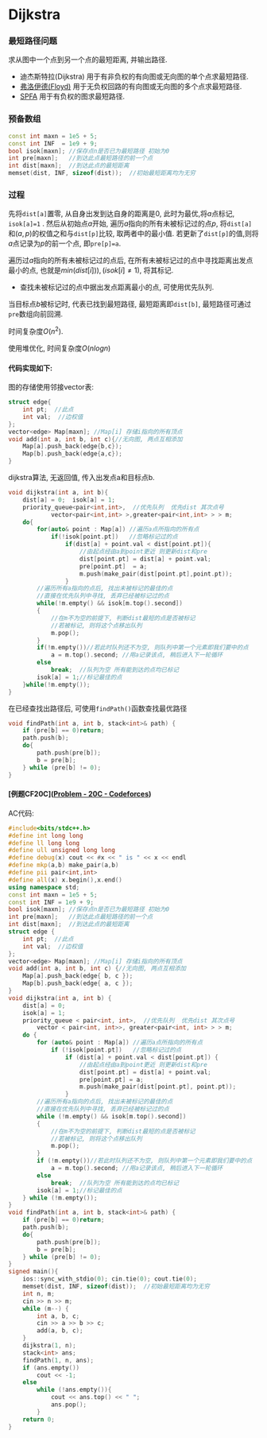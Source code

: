 # Dijkstra



### 	最短路径问题

求从图中一个点到另一个点的最短距离, 并输出路径.

* 迪杰斯特拉(Dijkstra) 用于有非负权的有向图或无向图的单个点求最短路径.
* [弗洛伊德(Floyd)](Floyd.md) 用于无负权回路的有向图或无向图的多个点求最短路径.
* [SPFA](SPFA.md) 用于有负权的图求最短路径.



### 预备数组

```c++
const int maxn = 1e5 + 5;
const int INF  = 1e9 + 9;
bool isok[maxn]; //保存点n是否已为最短路径 初始为0
int pre[maxn];   //到达此点最短路径的前一个点
int dist[maxn];  //到达此点的最短距离
memset(dist, INF, sizeof(dist));  //初始最短距离均为无穷
```



### 过程

先将`dist[a]`置零, 从自身出发到达自身的距离是0, 此时为最优,将$a$点标记, `isok[a]=1` . 然后从初始点$a$开始, 遍历$a$指向的所有未被标记过的点$p$, 将`dist[a]`和$(a,p)$的权值之和与`dist[p]`比较, 取两者中的最小值. 若更新了`dist[p]`的值,则将$a$点记录为$p$的前一个点, 即`pre[p]=a`. 

遍历过$a$指向的所有未被标记过的点后, 在所有未被标记过的点中寻找距离出发点最小的点, 也就是$min(dist[i])), (isok[i]≠1)$, 将其标记.

* 查找未被标记过的点中据出发点距离最小的点, 可使用优先队列.

当目标点$b$被标记时, 代表已找到最短路径, 最短距离即`dist[b]`, 最短路径可通过`pre`数组向前回溯.

时间复杂度$O(n^2)$.

使用堆优化, 时间复杂度$O(nlogn)$

#### 代码实现如下:

图的存储使用邻接vector表:

```c++
struct edge{
    int pt;  //此点
    int val;  //边权值
};
vector<edge> Map[maxn]; //Map[i] 存储i指向的所有顶点
void add(int a, int b, int c){//无向图, 两点互相添加
    Map[a].push_back(edge{b,c});
    Map[b].push_back(edge{a,c});
}
```

dijkstra算法, 无返回值, 传入出发点a和目标点b.

```c++
void dijkstra(int a, int b){
    dist[a] = 0;  isok[a] = 1;
    priority_queue<pair<int,int>,  //优先队列  优先dist 其次点号
    		vector<pair<int,int> >,greater<pair<int,int> > > m;
    do{
        for(auto& point : Map[a]) //遍历a点所指向的所有点
            if(!isok[point.pt])   //忽略标记过的点
                if(dist[a] + point.val < dist[point.pt]){ 
                    //由起点经由a到point更近 则更新dist和pre
                    dist[point.pt] = dist[a] + point.val;
                    pre[point.pt]  = a;
                    m.push(make_pair(dist[point.pt],point.pt));
                }
        //遍历所有a指向的点后, 找出未被标记的最佳的点
        //直接在优先队列中寻找, 丢弃已经被标记过的点
        while(!m.empty() && isok[m.top().second])
        {
            //在m不为空的前提下, 判断dist最短的点是否被标记
            //若被标记, 则将这个点移出队列
            m.pop();
        }
        if(!m.empty())//若此时队列还不为空, 则队列中第一个元素即我们要中的点
            a = m.top().second; //用a记录该点, 稍后进入下一轮循环
        else
            break;  //队列为空 所有能到达的点均已标记
        isok[a] = 1;//标记最佳的点
    }while(!m.empty());
}
```

在已经查找出路径后, 可使用`findPath()`函数查找最优路径

```c++
void findPath(int a, int b, stack<int>& path) {
    if (pre[b] == 0)return;
    path.push(b);
    do{
        path.push(pre[b]);
        b = pre[b];
    } while (pre[b] != 0);
}
```



#### [例题CF20C]([Problem - 20C - Codeforces](https://codeforces.com/problemset/problem/20/C))

AC代码:

```C++
#include<bits/stdc++.h>
#define int long long
#define ll long long 
#define ull unsigned long long
#define debug(x) cout << #x << " is " << x << endl
#define mkp(a,b) make_pair(a,b)
#define pii pair<int,int>
#define all(x) x.begin(),x.end()
using namespace std;
const int maxn = 1e5 + 5;
const int INF = 1e9 + 9;
bool isok[maxn]; //保存点n是否已为最短路径 初始为0
int pre[maxn];   //到达此点最短路径的前一个点
int dist[maxn];  //到达此点的最短距离
struct edge {
	int pt;  //此点
	int val;  //边权值
};
vector<edge> Map[maxn]; //Map[i] 存储i指向的所有顶点
void add(int a, int b, int c) {//无向图, 两点互相添加
	Map[a].push_back(edge{ b, c });
	Map[b].push_back(edge{ a, c });
}
void dijkstra(int a, int b) {
    dist[a] = 0;
    isok[a] = 1;
    priority_queue < pair<int, int>,  //优先队列  优先dist 其次点号
        vector < pair<int, int>>, greater<pair<int, int> > > m;
    do {
        for (auto& point : Map[a]) //遍历a点所指向的所有点
            if (!isok[point.pt])   //忽略标记过的点
                if (dist[a] + point.val < dist[point.pt]) {
                    //由起点经由a到point更近 则更新dist和pre
                    dist[point.pt] = dist[a] + point.val;
                    pre[point.pt] = a;
                    m.push(make_pair(dist[point.pt], point.pt));
                }
        //遍历所有a指向的点后, 找出未被标记的最佳的点
        //直接在优先队列中寻找, 丢弃已经被标记过的点
        while (!m.empty() && isok[m.top().second])
        {
            //在m不为空的前提下, 判断dist最短的点是否被标记
            //若被标记, 则将这个点移出队列
            m.pop();
        }
        if (!m.empty())//若此时队列还不为空, 则队列中第一个元素即我们要中的点
            a = m.top().second; //用a记录该点, 稍后进入下一轮循环
        else
            break;  //队列为空 所有能到达的点均已标记
        isok[a] = 1;//标记最佳的点
    } while (!m.empty());
}
void findPath(int a, int b, stack<int>& path) {
    if (pre[b] == 0)return;
    path.push(b);
    do{
        path.push(pre[b]);
        b = pre[b];
    } while (pre[b] != 0);
}
signed main(){
	ios::sync_with_stdio(0); cin.tie(0); cout.tie(0);
	memset(dist, INF, sizeof(dist));  //初始最短距离均为无穷
	int n, m;
	cin >> n >> m;
    while (m--) {
        int a, b, c;
        cin >> a >> b >> c;
        add(a, b, c);
    }
    dijkstra(1, n);
    stack<int> ans;
    findPath(1, n, ans);
    if (ans.empty())
        cout << -1;
    else
        while (!ans.empty()){
            cout << ans.top() << " ";
            ans.pop();
        }
	return 0;
}

```

